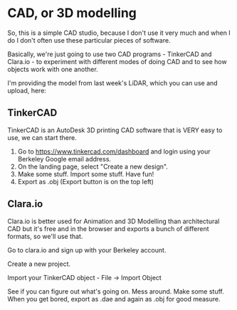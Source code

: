 # CAD, or 3D modelling

So, this is a simple CAD studio, because I don't use it very much and when I do I don't often use these particular pieces of software.

Basically, we're just going to use two CAD programs - TinkerCAD and Clara.io - to experiment with different modes of doing CAD and to see how objects work with one another.

I'm providing the model from last week's LiDAR, which you can use and upload, here:

## TinkerCAD

TinkerCAD is an AutoDesk 3D printing CAD software that is VERY easy to use, we can start there.

1. Go to https://www.tinkercad.com/dashboard and login using your Berkeley Google email address.
2. On the landing page, select "Create a new design".
3. Make some stuff. Import some stuff. Have fun!
4. Export as .obj (Export button is on the top left)

## Clara.io

Clara.io is better used for Animation and 3D Modelling than architectural CAD but it's free and in the browser and exports a bunch of different formats, so we'll use that.

Go to clara.io and sign up with your Berkeley account.

Create a new project.

Import your TinkerCAD object - File -> Import Object

See if you can figure out what's going on. Mess around. Make some stuff. When you get bored, export as .dae and again as .obj for good measure.
